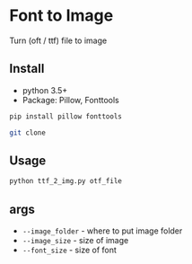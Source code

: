 # Font to Image

Turn (oft / ttf) file to image

## Install

* python 3.5+
* Package: Pillow, Fonttools

```bash
pip install pillow fonttools
```

```bash
git clone 
```

## Usage

```bash
python ttf_2_img.py otf_file
```

## args

* `--image_folder` - where to put image folder
* `--image_size` - size of image
* `--font_size` - size of font